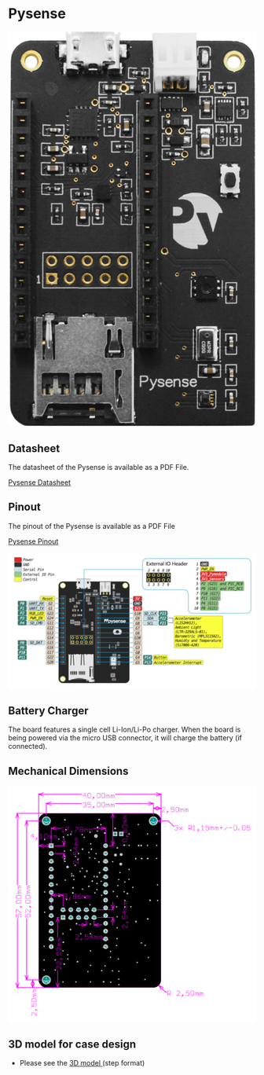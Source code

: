 # Pysense

![](../../.gitbook/assets/assets-lil0igdl11z7jos_jpx-lkn7scqkkkb6tqb3uyo-lkn83hclnq-gurt2p_m-pysense.png) 

## Datasheet

The datasheet of the Pysense is available as a PDF File.

<a href="../../.gitbook/assets/pysense-specsheet.pdf" target="_blank"> Pysense Datasheet </a>

## Pinout

The pinout of the Pysense is available as a PDF File

<a href="../../.gitbook/assets/pysense-pinout.pdf" target="_blank"> Pysense Pinout </a>

![](../../.gitbook/assets/pysense-pinout-1.png)

## Battery Charger

The board features a single cell Li-Ion/Li-Po charger. When the board is being powered via the micro USB connector, it will charge the battery \(if connected\).

## Mechanical Dimensions

![](../../.gitbook/assets/Pysense_v1.1_MechanicalDimensions_b.png)


## 3D model for case design

* Please see the <a href="../../.gitbook/assets/PySense_v1.1.step" target="_blank"> 3D model </a> (step format)

